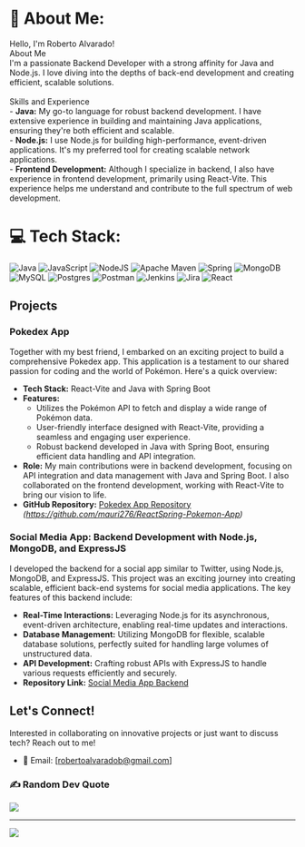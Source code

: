 # 💫 About Me:
 Hello, I'm Roberto Alvarado! <br>About Me<br>I'm a passionate Backend Developer with a strong affinity for Java and Node.js. I love diving into the depths of back-end development and creating efficient, scalable solutions.<br><br>Skills and Experience<br>- **Java:** My go-to language for robust backend development. I have extensive experience in building and maintaining Java applications, ensuring they're both efficient and scalable.<br>- **Node.js:** I use Node.js for building high-performance, event-driven applications. It's my preferred tool for creating scalable network applications.<br>- **Frontend Development:** Although I specialize in backend, I also have experience in frontend development, primarily using React-Vite. This experience helps me understand and contribute to the full spectrum of web development.


# 💻 Tech Stack:
![Java](https://img.shields.io/badge/java-%23ED8B00.svg?style=for-the-badge&logo=openjdk&logoColor=white) ![JavaScript](https://img.shields.io/badge/javascript-%23323330.svg?style=for-the-badge&logo=javascript&logoColor=%23F7DF1E) ![NodeJS](https://img.shields.io/badge/node.js-6DA55F?style=for-the-badge&logo=node.js&logoColor=white) ![Apache Maven](https://img.shields.io/badge/Apache%20Maven-C71A36?style=for-the-badge&logo=Apache%20Maven&logoColor=white) ![Spring](https://img.shields.io/badge/spring-%236DB33F.svg?style=for-the-badge&logo=spring&logoColor=white) ![MongoDB](https://img.shields.io/badge/MongoDB-%234ea94b.svg?style=for-the-badge&logo=mongodb&logoColor=white) ![MySQL](https://img.shields.io/badge/mysql-%2300000f.svg?style=for-the-badge&logo=mysql&logoColor=white) ![Postgres](https://img.shields.io/badge/postgres-%23316192.svg?style=for-the-badge&logo=postgresql&logoColor=white) ![Postman](https://img.shields.io/badge/Postman-FF6C37?style=for-the-badge&logo=postman&logoColor=white) ![Jenkins](https://img.shields.io/badge/jenkins-%232C5263.svg?style=for-the-badge&logo=jenkins&logoColor=white) ![Jira](https://img.shields.io/badge/jira-%230A0FFF.svg?style=for-the-badge&logo=jira&logoColor=white) ![React](https://img.shields.io/badge/react-%2320232a.svg?style=for-the-badge&logo=react&logoColor=%2361DAFB)

## Projects
### Pokedex App
Together with my best friend, I embarked on an exciting project to build a comprehensive Pokedex app. This application is a testament to our shared passion for coding and the world of Pokémon. Here's a quick overview:

- **Tech Stack:** React-Vite and Java with Spring Boot
- **Features:**
  - Utilizes the Pokémon API to fetch and display a wide range of Pokémon data.
  - User-friendly interface designed with React-Vite, providing a seamless and engaging user experience.
  - Robust backend developed in Java with Spring Boot, ensuring efficient data handling and API integration.
- **Role:** My main contributions were in backend development, focusing on API integration and data management with Java and Spring Boot. I also collaborated on the frontend development, working with React-Vite to bring our vision to life.
- **GitHub Repository:** [Pokedex App Repository](#) _(https://github.com/mauri276/ReactSpring-Pokemon-App)_
### Social Media App: Backend Development with Node.js, MongoDB, and ExpressJS
I developed the backend for a social app similar to Twitter, using Node.js, MongoDB, and ExpressJS. This project was an exciting journey into creating scalable, efficient back-end systems for social media applications. The key features of this backend include:

- **Real-Time Interactions:** Leveraging Node.js for its asynchronous, event-driven architecture, enabling real-time updates and interactions.
- **Database Management:** Utilizing MongoDB for flexible, scalable database solutions, perfectly suited for handling large volumes of unstructured data.
- **API Development:** Crafting robust APIs with ExpressJS to handle various requests efficiently and securely.
- **Repository Link:** [Social Media App Backend](<https://github.com/robertoo28/BackendRedSocial>)


## Let's Connect!
Interested in collaborating on innovative projects or just want to discuss tech? Reach out to me!

- 📧 Email: [robertoalvaradob@gmail.com]


  
### ✍️ Random Dev Quote
![](https://quotes-github-readme.vercel.app/api?type=horizontal&theme=radical)

---
[![](https://visitcount.itsvg.in/api?id=robertoo28&icon=0&color=0)](https://visitcount.itsvg.in)

